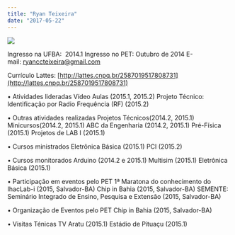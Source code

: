 ```yaml
---
title: "Ryan Teixeira"
date: "2017-05-22"
---
```


![](images/RYAN-e1493303922441-150x150.jpg)

Ingresso na UFBA:  2014.1 Ingresso no PET: Outubro de 2014 E-mail: [ryanccteixeira@gmail.com](http://gmail.com/)

Currículo Lattes: [http://lattes.cnpq.br/2587019517808731](http://lattes.cnpq.br/2587019517808731)

• Atividades lideradas Vídeo Aulas (2015.1, 2015.2) Projeto Técnico: Identificação por Radio Frequência (RF) (2015.2)

• Outras atividades realizadas Projetos Técnicos(2014.2, 2015.1) Minicursos(2014.2, 2015.1) ABC da Engenharia (2014.2, 2015.1) Pré-Física (2015.1) Projetos de LAB I (2015.1)

• Cursos ministrados Eletrônica Básica (2015.1) PCI (2015.2)

• Cursos monitorados Arduino (2014.2 e 2015.1) Multisim (2015.1) Eletrônica Básica (2015.1)

• Participação em eventos pelo PET 1ª Maratona do conhecimento do IhacLab-i (2015, Salvador-BA) Chip in Bahia (2015, Salvador-BA) SEMENTE: Seminário Integrado de Ensino, Pesquisa e Extensão (2015, Salvador-BA)

• Organização de Eventos pelo PET Chip in Bahia (2015, Salvador-BA)

• Visitas Ténicas TV Aratu (2015.1) Estádio de Pituaçu (2015.1)
